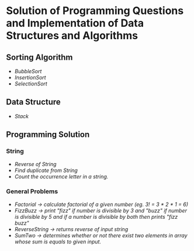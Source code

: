 # Solution of Programming Questions and Implementation of Data Structures and Algorithms

## Sorting Algorithm
 - _BubbleSort_ 
 - _InsertionSort_
 - _SelectionSort_

## Data Structure <br>
 - _Stack_



## Programming Solution <br>

### String
 - _Reverse of String_
 - _Find duplicate from String_
 - _Count the occurrence letter in a string._

### General Problems
 - _Factorial ->  calculate factorial of a given number (eg. 3! = 3 * 2 * 1 = 6)_
 - _FizzBuzz -> print "fizz" if number is divisible by 3 and "buzz" if number is divisible by 5 and if a number is divisible by both then prints "fizz buzz"_
 - _ReverseString -> returns reverse of input string_
 - _SumTwo -> determines whether or not there exist two elements in array whose sum is equals to given input._



